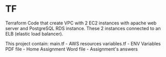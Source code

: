 # TF
Terraform Code that create VPC with 2 EC2 instances with apache web server and PostgreSQL RDS instance.
These 2 instances connected to an ELB (elastic load balancer).

This project contain:
main.tf - AWS resources 
variables.tf - ENV Variables
PDF file - Home Assignment
Word file - Assignment's answers
